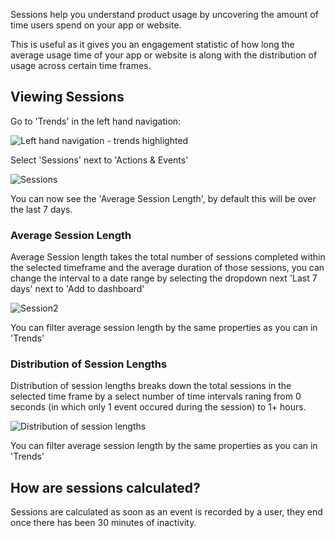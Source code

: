 Sessions help you understand product usage by uncovering the amount of time users spend on your app or website.

This is useful as it gives you an engagement statistic of how long the average usage time of your app or website is along with the distribution of usage across certain time frames.

## Viewing Sessions

Go to 'Trends' in the left hand navigation:

![Left hand navigation - trends highlighted](https://posthog.com/wp-content/uploads/2020/04/Posthog-13.png)

Select 'Sessions' next to 'Actions & Events'

![Sessions](https://posthog.com/wp-content/uploads/2020/04/Posthog-17.png)

You can now see the 'Average Session Length', by default this will be over the last 7 days.

### Average Session Length

Average Session length takes the total number of sessions completed within the selected timeframe and the average duration of those sessions, you can change the interval to a date range by selecting the dropdown next 'Last 7 days' next to 'Add to dashboard'

![Session2](https://posthog.com/wp-content/uploads/2020/04/Posthog-20.png)

You can filter average session length by the same properties as you can in 'Trends'

### Distribution of Session Lengths

Distribution of session lengths breaks down the total sessions in the selected time frame by a select number of time intervals raning from 0 seconds (in which only 1 event occured during the session) to 1+ hours.

![Distribution of session lengths](https://posthog.com/wp-content/uploads/2020/04/Posthog-18.png)

You can filter average session length by the same properties as you can in 'Trends'

## How are sessions calculated?

Sessions are calculated as soon as an event is recorded by a user, they end once there has been 30 minutes of inactivity.
